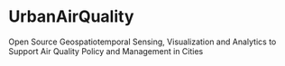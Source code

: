 # UrbanAirQuality
Open Source Geospatiotemporal Sensing, Visualization and Analytics to Support Air Quality Policy and Management in Cities  
